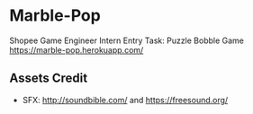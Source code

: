 # Marble-Pop
Shopee Game Engineer Intern Entry Task: Puzzle Bobble Game
https://marble-pop.herokuapp.com/

## Assets Credit
- SFX:  http://soundbible.com/ and https://freesound.org/
